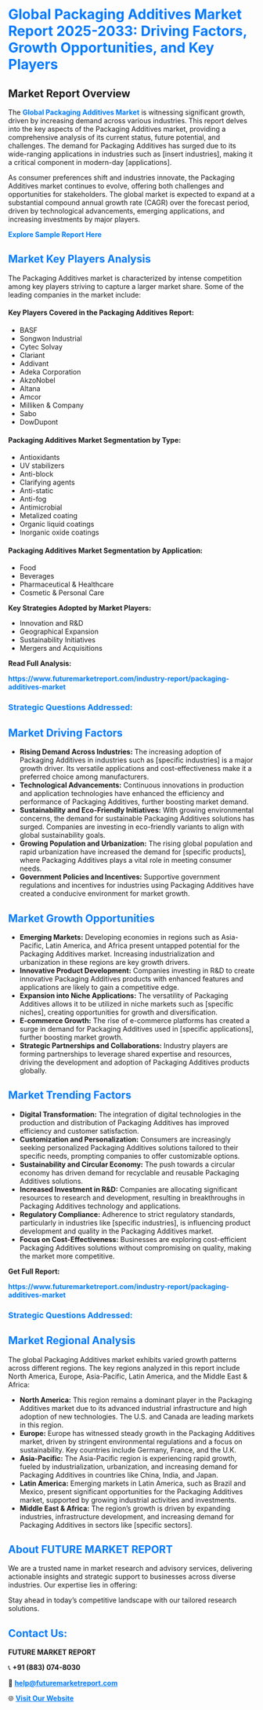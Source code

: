 <h1 style="color: #007BFF;">Global Packaging Additives Market Report 2025-2033: Driving Factors, Growth Opportunities, and Key Players</h1>

<section id="overview">
<h2>Market Report Overview</h2>
<p>The <a href="https://www.futuremarketreport.com/industry-report/packaging-additives-market" style="color: #007BFF; text-decoration: none;"><strong>Global Packaging Additives Market</strong></a> is witnessing significant growth, driven by increasing demand across various industries. This report delves into the key aspects of the Packaging Additives market, providing a comprehensive analysis of its current status, future potential, and challenges. The demand for Packaging Additives has surged due to its wide-ranging applications in industries such as [insert industries], making it a critical component in modern-day [applications].</p>
<p>As consumer preferences shift and industries innovate, the Packaging Additives market continues to evolve, offering both challenges and opportunities for stakeholders. The global market is expected to expand at a substantial compound annual growth rate (CAGR) over the forecast period, driven by technological advancements, emerging applications, and increasing investments by major players.</p>
</section>

<section id="overview">
<p><a href="https://www.futuremarketreport.com/request-sample/reportId=61918" style="color: #007BFF; text-decoration: none;"><strong>Explore Sample Report Here</strong></a></p>
</section>

<section id="key-players">
<h2 style="color: #007BFF;">Market Key Players Analysis</h2>
<p>The Packaging Additives market is characterized by intense competition among key players striving to capture a larger market share. Some of the leading companies in the market include:</p>
<h4>Key Players Covered in the Packaging Additives Report:</h4>
<ul><li>BASF</li><li>Songwon Industrial</li><li>Cytec Solvay</li><li>Clariant</li><li>Addivant</li><li>Adeka Corporation</li><li>AkzoNobel</li><li>Altana</li><li>Amcor</li><li>Milliken &amp; Company</li><li>Sabo</li><li>DowDupont</li></ul>
<h4>Packaging Additives Market Segmentation by Type:</h4>
<ul><li>Antioxidants</li><li>UV stabilizers</li><li>Anti-block</li><li>Clarifying agents</li><li>Anti-static</li><li>Anti-fog</li><li>Antimicrobial</li><li>Metalized coating</li><li>Organic liquid coatings</li><li>Inorganic oxide coatings</li></ul>

<h4>Packaging Additives Market Segmentation by Application:</h4>
<ul><li>Food</li><li>Beverages</li><li>Pharmaceutical &amp; Healthcare</li><li>Cosmetic &amp; Personal Care</li></ul>
<p><strong>Key Strategies Adopted by Market Players:</strong></p>
<ul>
<li>Innovation and R&D</li>
<li>Geographical Expansion</li>
<li>Sustainability Initiatives</li>
<li>Mergers and Acquisitions</li>
</ul>
</section>

<section>
<p><strong>Read Full Analysis: </strong></p><a href="https://www.futuremarketreport.com/industry-report/packaging-additives-market" style="color: #007BFF; text-decoration: none;"><strong>https://www.futuremarketreport.com/industry-report/packaging-additives-market</strong></a>
<h3 style="color: #007BFF;">Strategic Questions Addressed:</h3>
</section>

<section id="driving-factors">
<h2 style="color: #007BFF;">Market Driving Factors</h2>
<ul>
<li><strong>Rising Demand Across Industries:</strong> The increasing adoption of Packaging Additives in industries such as [specific industries] is a major growth driver. Its versatile applications and cost-effectiveness make it a preferred choice among manufacturers.</li>
<li><strong>Technological Advancements:</strong> Continuous innovations in production and application technologies have enhanced the efficiency and performance of Packaging Additives, further boosting market demand.</li>
<li><strong>Sustainability and Eco-Friendly Initiatives:</strong> With growing environmental concerns, the demand for sustainable Packaging Additives solutions has surged. Companies are investing in eco-friendly variants to align with global sustainability goals.</li>
<li><strong>Growing Population and Urbanization:</strong> The rising global population and rapid urbanization have increased the demand for [specific products], where Packaging Additives plays a vital role in meeting consumer needs.</li>
<li><strong>Government Policies and Incentives:</strong> Supportive government regulations and incentives for industries using Packaging Additives have created a conducive environment for market growth.</li>
</ul>
</section>

<section id="growth-opportunities">
<h2 style="color: #007BFF;">Market Growth Opportunities</h2>
<ul>
<li><strong>Emerging Markets:</strong> Developing economies in regions such as Asia-Pacific, Latin America, and Africa present untapped potential for the Packaging Additives market. Increasing industrialization and urbanization in these regions are key growth drivers.</li>
<li><strong>Innovative Product Development:</strong> Companies investing in R&D to create innovative Packaging Additives products with enhanced features and applications are likely to gain a competitive edge.</li>
<li><strong>Expansion into Niche Applications:</strong> The versatility of Packaging Additives allows it to be utilized in niche markets such as [specific niches], creating opportunities for growth and diversification.</li>
<li><strong>E-commerce Growth:</strong> The rise of e-commerce platforms has created a surge in demand for Packaging Additives used in [specific applications], further boosting market growth.</li>
<li><strong>Strategic Partnerships and Collaborations:</strong> Industry players are forming partnerships to leverage shared expertise and resources, driving the development and adoption of Packaging Additives products globally.</li>
</ul>
</section>

<section id="trending-factors">
<h2 style="color: #007BFF;">Market Trending Factors</h2>
<ul>
<li><strong>Digital Transformation:</strong> The integration of digital technologies in the production and distribution of Packaging Additives has improved efficiency and customer satisfaction.</li>
<li><strong>Customization and Personalization:</strong> Consumers are increasingly seeking personalized Packaging Additives solutions tailored to their specific needs, prompting companies to offer customizable options.</li>
<li><strong>Sustainability and Circular Economy:</strong> The push towards a circular economy has driven demand for recyclable and reusable Packaging Additives solutions.</li>
<li><strong>Increased Investment in R&D:</strong> Companies are allocating significant resources to research and development, resulting in breakthroughs in Packaging Additives technology and applications.</li>
<li><strong>Regulatory Compliance:</strong> Adherence to strict regulatory standards, particularly in industries like [specific industries], is influencing product development and quality in the Packaging Additives market.</li>
<li><strong>Focus on Cost-Effectiveness:</strong> Businesses are exploring cost-efficient Packaging Additives solutions without compromising on quality, making the market more competitive.</li>
</ul>
</section>

<section>
<p><strong>Get Full Report: </strong></p><a href="https://www.futuremarketreport.com/industry-report/packaging-additives-market" style="color: #007BFF; text-decoration: none;"><strong>https://www.futuremarketreport.com/industry-report/packaging-additives-market</strong></a>
<h3 style="color: #007BFF;">Strategic Questions Addressed:</h3>
</section>


<section id="regional-analysis">
<h2 style="color: #007BFF;">Market Regional Analysis</h2>
<p>The global Packaging Additives market exhibits varied growth patterns across different regions. The key regions analyzed in this report include North America, Europe, Asia-Pacific, Latin America, and the Middle East & Africa:</p>
<ul>
<li><strong>North America:</strong> This region remains a dominant player in the Packaging Additives market due to its advanced industrial infrastructure and high adoption of new technologies. The U.S. and Canada are leading markets in this region.</li>
<li><strong>Europe:</strong> Europe has witnessed steady growth in the Packaging Additives market, driven by stringent environmental regulations and a focus on sustainability. Key countries include Germany, France, and the U.K.</li>
<li><strong>Asia-Pacific:</strong> The Asia-Pacific region is experiencing rapid growth, fueled by industrialization, urbanization, and increasing demand for Packaging Additives in countries like China, India, and Japan.</li>
<li><strong>Latin America:</strong> Emerging markets in Latin America, such as Brazil and Mexico, present significant opportunities for the Packaging Additives market, supported by growing industrial activities and investments.</li>
<li><strong>Middle East & Africa:</strong> The region’s growth is driven by expanding industries, infrastructure development, and increasing demand for Packaging Additives in sectors like [specific sectors].</li>
</ul>
</section>

<footer>
<h2 style="color: #007BFF;">About FUTURE MARKET REPORT</h2>
<p>We are a trusted name in market research and advisory services, delivering actionable insights and strategic support to businesses across diverse industries. Our expertise lies in offering:</p>

<p>Stay ahead in today’s competitive landscape with our tailored research solutions.</p>

<h2 style="color: #007BFF;">Contact Us:</h2>
<p><strong>FUTURE MARKET REPORT</strong></p>
<p>📞 <strong>+91 (883) 074-8030</strong></p>
<p>📧 <strong><a href="mailto:help@futuremarketreport.com" style="color: #007BFF;">help@futuremarketreport.com</a></strong></p>
<p>🌐 <strong><a href="https://www.futuremarketreport.com/" style="color: #007BFF;">Visit Our Website</a></strong></p>
</footer>